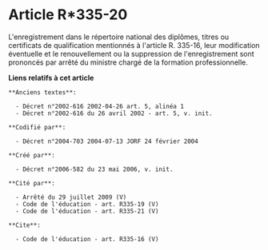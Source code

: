 # Article R*335-20

L'enregistrement dans le répertoire national des diplômes, titres ou certificats de qualification mentionnés à l'article R.
335-16, leur modification éventuelle et le renouvellement ou la suppression de l'enregistrement sont prononcés par arrêté du
ministre chargé de la formation professionnelle.

**Liens relatifs à cet article**

	**Anciens textes**:

	  - Décret n°2002-616 2002-04-26 art. 5, alinéa 1
	  - Décret n°2002-616 du 26 avril 2002 - art. 5, v. init.

	**Codifié par**:

	  - Décret n°2004-703 2004-07-13 JORF 24 février 2004

	**Créé par**:

	  - Décret n°2006-582 du 23 mai 2006, v. init.

	**Cité par**:

	  - Arrêté du 29 juillet 2009 (V)
	  - Code de l'éducation - art. R335-19 (V)
	  - Code de l'éducation - art. R335-21 (V)

	**Cite**:

	  - Code de l'éducation - art. R335-16 (V)
